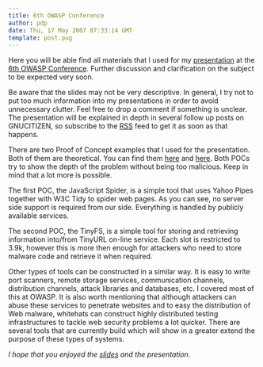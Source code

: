 ```yaml
---
title: 6th OWASP Conference
author: pdp
date: Thu, 17 May 2007 07:33:14 GMT
template: post.pug
---
```


Here you will be able find all materials that I used for my [presentation](/files/2007/05/advanced-web-hacking.ppt) at the [6th OWASP Conference](http://www.owasp.org/index.php/6th_OWASP_AppSec_Conference_-_Italy_2007/Agenda). Further discussion and clarification on the subject to be expected very soon.

Be aware that the slides may not be very descriptive. In general, I try not to put too much information into my presentations in order to avoid unnecessary clutter. Feel free to drop a comment if something is unclear. The presentation will be explained in depth in several follow up posts on GNUCITIZEN, so subscribe to the [RSS](http://www.gnucitizen.org/feed/) feed to get it as soon as that happens.

There are two Proof of Concept examples that I used for the presentation. Both of them are theoretical. You can find them [here](/files/2007/05/6th-owasp-spider.htm) and [here](/files/2007/05/tinyfs.htm). Both POCs try to show the depth of the problem without being too malicious. Keep in mind that a lot more is possible.

The first POC, the JavaScript Spider, is a simple tool that uses Yahoo Pipes together with W3C Tidy to spider web pages. As you can see, no server side support is required from our side. Everything is handled by publicly available services.

The second POC, the TinyFS, is a simple tool for storing and retrieving information into/from TinyURL on-line service. Each slot is restricted to 3.9k, however this is more then enough for attackers who need to store malware code and retrieve it when required.

Other types of tools can be constructed in a similar way. It is easy to write port scanners, remote storage services, communication channels, distribution channels, attack libraries and databases, etc. I covered most of this at OWASP. It is also worth mentioning that although attackers can abuse these services to penetrate websites and to easy the distribution of Web malware, whitehats can construct highly distributed testing infrastructures to tackle web security problems a lot quicker. There are several tools that are currently build which will show in a greater extend the purpose of these types of systems.

_I hope that you enjoyed the [slides](/files/2007/05/advanced-web-hacking.ppt) and the presentation._
